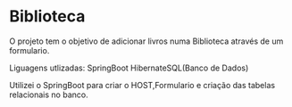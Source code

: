 # Biblioteca 
O projeto tem o objetivo de adicionar livros numa Biblioteca através de um formulario.

Liguagens utlizadas:
SpringBoot
HibernateSQL(Banco de Dados)

Utilizei o SpringBoot para criar o HOST,Formulario e criação das tabelas relacionais no banco.
